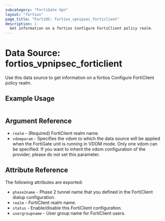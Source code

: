 ```yaml
---
subcategory: "FortiGate Vpn"
layout: "fortios"
page_title: "FortiOS: fortios_vpnipsec_forticlient"
description: |-
  Get information on a fortios Configure FortiClient policy realm.
---
```


# Data Source: fortios_vpnipsec_forticlient
Use this data source to get information on a fortios Configure FortiClient policy realm.


## Example Usage

```hcl

```

## Argument Reference

* `realm` - (Required) FortiClient realm name.
* `vdomparam` - Specifies the vdom to which the data source will be applied when the FortiGate unit is running in VDOM mode. Only one vdom can be specified. If you want to inherit the vdom configuration of the provider, please do not set this parameter.

## Attribute Reference

The following attributes are exported:

* `phase2name` - Phase 2 tunnel name that you defined in the FortiClient dialup configuration.
* `realm` - FortiClient realm name.
* `status` - Enable/disable this FortiClient configuration.
* `usergroupname` - User group name for FortiClient users.
